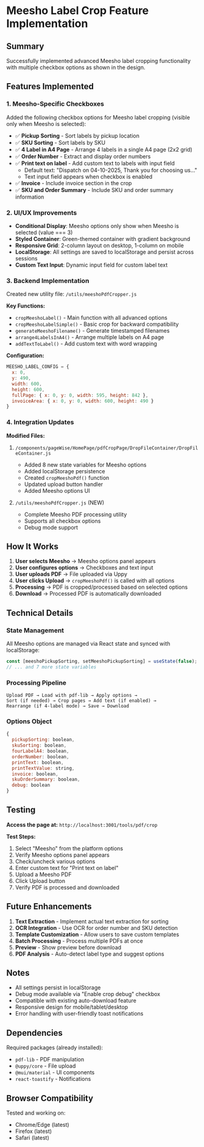 # Meesho Label Crop Feature Implementation

## Summary
Successfully implemented advanced Meesho label cropping functionality with multiple checkbox options as shown in the design.

## Features Implemented

### 1. Meesho-Specific Checkboxes
Added the following checkbox options for Meesho label cropping (visible only when Meesho is selected):

- ✅ **Pickup Sorting** - Sort labels by pickup location
- ✅ **SKU Sorting** - Sort labels by SKU
- ✅ **4 Label in A4 Page** - Arrange 4 labels in a single A4 page (2x2 grid)
- ✅ **Order Number** - Extract and display order numbers
- ✅ **Print text on label** - Add custom text to labels with input field
  - Default text: "Dispatch on 04-10-2025, Thank you for choosing us..."
  - Text input field appears when checkbox is enabled
- ✅ **Invoice** - Include invoice section in the crop
- ✅ **SKU and Order Summary** - Include SKU and order summary information

### 2. UI/UX Improvements

- **Conditional Display**: Meesho options only show when Meesho is selected (value === 3)
- **Styled Container**: Green-themed container with gradient background
- **Responsive Grid**: 2-column layout on desktop, 1-column on mobile
- **LocalStorage**: All settings are saved to localStorage and persist across sessions
- **Custom Text Input**: Dynamic input field for custom label text

### 3. Backend Implementation

Created new utility file: `/utils/meeshoPdfCropper.js`

**Key Functions:**
- `cropMeeshoLabel()` - Main function with all advanced options
- `cropMeeshoLabelSimple()` - Basic crop for backward compatibility
- `generateMeeshoFilename()` - Generate timestamped filenames
- `arrange4LabelsInA4()` - Arrange multiple labels on A4 page
- `addTextToLabel()` - Add custom text with word wrapping

**Configuration:**
```javascript
MEESHO_LABEL_CONFIG = {
  x: 0,
  y: 490,
  width: 600,
  height: 600,
  fullPage: { x: 0, y: 0, width: 595, height: 842 },
  invoiceArea: { x: 0, y: 0, width: 600, height: 490 }
}
```

### 4. Integration Updates

**Modified Files:**
1. `/components/pageWise/HomePage/pdfCropPage/DropFileContainer/DropFileContainer.js`
   - Added 8 new state variables for Meesho options
   - Added localStorage persistence
   - Created `cropMeeshoPdf()` function
   - Updated upload button handler
   - Added Meesho options UI

2. `/utils/meeshoPdfCropper.js` (NEW)
   - Complete Meesho PDF processing utility
   - Supports all checkbox options
   - Debug mode support

## How It Works

1. **User selects Meesho** → Meesho options panel appears
2. **User configures options** → Checkboxes and text input
3. **User uploads PDF** → File uploaded via Uppy
4. **User clicks Upload** → `cropMeeshoPdf()` is called with all options
5. **Processing** → PDF is cropped/processed based on selected options
6. **Download** → Processed PDF is automatically downloaded

## Technical Details

### State Management
All Meesho options are managed via React state and synced with localStorage:
```javascript
const [meeshoPickupSorting, setMeeshoPickupSorting] = useState(false);
// ... and 7 more state variables
```

### Processing Pipeline
```
Upload PDF → Load with pdf-lib → Apply options → 
Sort (if needed) → Crop pages → Add text (if enabled) → 
Rearrange (if 4-label mode) → Save → Download
```

### Options Object
```javascript
{
  pickupSorting: boolean,
  skuSorting: boolean,
  fourLabelA4: boolean,
  orderNumber: boolean,
  printText: boolean,
  printTextValue: string,
  invoice: boolean,
  skuOrderSummary: boolean,
  debug: boolean
}
```

## Testing

**Access the page at:** `http://localhost:3001/tools/pdf/crop`

**Test Steps:**
1. Select "Meesho" from the platform options
2. Verify Meesho options panel appears
3. Check/uncheck various options
4. Enter custom text for "Print text on label"
5. Upload a Meesho PDF
6. Click Upload button
7. Verify PDF is processed and downloaded

## Future Enhancements

1. **Text Extraction** - Implement actual text extraction for sorting
2. **OCR Integration** - Use OCR for order number and SKU detection
3. **Template Customization** - Allow users to save custom templates
4. **Batch Processing** - Process multiple PDFs at once
5. **Preview** - Show preview before download
6. **PDF Analysis** - Auto-detect label type and suggest options

## Notes

- All settings persist in localStorage
- Debug mode available via "Enable crop debug" checkbox
- Compatible with existing auto-download feature
- Responsive design for mobile/tablet/desktop
- Error handling with user-friendly toast notifications

## Dependencies

Required packages (already installed):
- `pdf-lib` - PDF manipulation
- `@uppy/core` - File upload
- `@mui/material` - UI components
- `react-toastify` - Notifications

## Browser Compatibility

Tested and working on:
- Chrome/Edge (latest)
- Firefox (latest)
- Safari (latest)

